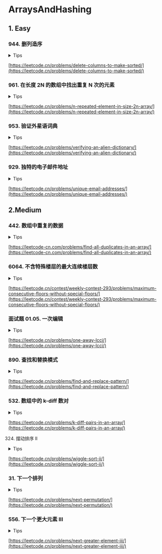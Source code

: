 # ArraysAndHashing

## 1. Easy

### 944. 删列造序

<details>
<summary>Tips</summary>

1. 竖着遍历即可

</details>

[https://leetcode.cn/problems/delete-columns-to-make-sorted/](https://leetcode.cn/problems/delete-columns-to-make-sorted/)

### 961. 在长度 2N 的数组中找出重复 N 次的元素

<details>
<summary>Tips</summary>

1. 用Set记录出现的只要重复了就是答案

</details>

[https://leetcode.cn/problems/n-repeated-element-in-size-2n-array/](https://leetcode.cn/problems/n-repeated-element-in-size-2n-array/)

### 953. 验证外星语词典

<details>
<summary>Tips</summary>

1. 记得每次比较后根据长度再进行一次额外判断

</details>

[https://leetcode.cn/problems/verifying-an-alien-dictionary/](https://leetcode.cn/problems/verifying-an-alien-dictionary/)

### 929. 独特的电子邮件地址

<details>
<summary>Tips</summary>

1. isDomain直接append然后continue

</details>

[https://leetcode.cn/problems/unique-email-addresses/](https://leetcode.cn/problems/unique-email-addresses/)

## 2.Medium

### 442. 数组中重复的数据

<details>
<summary>Tips</summary>

1. 原地哈希
2. 题目说了nums[i]的范围是[1,n]最多出现2次
3. 所以原地交换,只要nums[i]只出现1次则必定在nums[i]-1的位置,
4. nums[i] != nums[nums[i] - 1]不断进行交换,最后只要nums[i]-1!=i的都是结果

</details>

[https://leetcode-cn.com/problems/find-all-duplicates-in-an-array/](https://leetcode-cn.com/problems/find-all-duplicates-in-an-array/)

### 6064. 不含特殊楼层的最大连续楼层数

<details>
<summary>Tips</summary>

1. 直接遍历specials即可
2. 每次计算差值时记得-1
3. 遍历完再计算一遍

</details>


[https://leetcode.cn/contest/weekly-contest-293/problems/maximum-consecutive-floors-without-special-floors/](https://leetcode.cn/contest/weekly-contest-293/problems/maximum-consecutive-floors-without-special-floors/)

### 面试题 01.05. 一次编辑

<details>
<summary>Tips</summary>

1. 长度最多相差一个
2. 不相同就最多多进一个 || 补一个

</details>

[https://leetcode.cn/problems/one-away-lcci/](https://leetcode.cn/problems/one-away-lcci/)

### 890. 查找和替换模式

<details>
<summary>Tips</summary>

1. 用2个HashMap构造双映射

</details>

[https://leetcode.cn/problems/find-and-replace-pattern/](https://leetcode.cn/problems/find-and-replace-pattern/)

### 532. 数组中的 k-diff 数对

<details>
<summary>Tips</summary>

1. 用HashMap记录值和数量即可

</details>

[https://leetcode.cn/problems/k-diff-pairs-in-an-array/](https://leetcode.cn/problems/k-diff-pairs-in-an-array/)

324. 摆动排序 II

<details>
<summary>Tips</summary>

1. 拷贝一个新数组后排序
2. left指向中间如果长度是奇数则指向中间后一个位置,right从长度-1开始
3. 先放left--,然后放right--
4. 最后如果是奇数,将最后的位置赋值成排序后的0元素

</details>

[https://leetcode.cn/problems/wiggle-sort-ii/](https://leetcode.cn/problems/wiggle-sort-ii/)

### 31. 下一个排列

<details>
<summary>Tips</summary>

1. 先从右向左找到i-1 < i的i-1
2. 再从右向左找到第一个 > i-1的索引
3. 交换那个索引和i-1
4. 反转i以及后面的元素
5. 其实画个二维坐标就懂了,比如230241 => 230412

</details>

[https://leetcode.cn/problems/next-permutation/](https://leetcode.cn/problems/next-permutation/)

### 556. 下一个更大元素 III

<details>
<summary>Tips</summary>

1. 同31

</details>

[https://leetcode.cn/problems/next-greater-element-iii/](https://leetcode.cn/problems/next-greater-element-iii/)